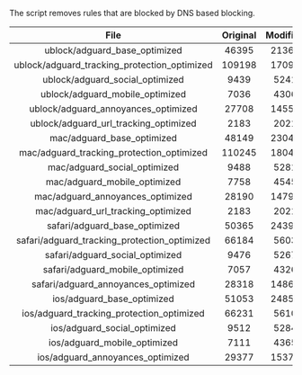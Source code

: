 The script removes rules that are blocked by DNS based blocking.


| File | Original | Modified |
|:----:|:-----:|:-----:|
| ublock/adguard_base_optimized | 46395 | 21365 |
| ublock/adguard_tracking_protection_optimized | 109198 | 17097 |
| ublock/adguard_social_optimized | 9439 | 5241 |
| ublock/adguard_mobile_optimized | 7036 | 4306 |
| ublock/adguard_annoyances_optimized | 27708 | 14550 |
| ublock/adguard_url_tracking_optimized | 2183 | 2021 |
| mac/adguard_base_optimized | 48149 | 23043 |
| mac/adguard_tracking_protection_optimized | 110245 | 18047 |
| mac/adguard_social_optimized | 9488 | 5281 |
| mac/adguard_mobile_optimized | 7758 | 4545 |
| mac/adguard_annoyances_optimized | 28190 | 14790 |
| mac/adguard_url_tracking_optimized | 2183 | 2021 |
| safari/adguard_base_optimized | 50365 | 24395 |
| safari/adguard_tracking_protection_optimized | 66184 | 5603 |
| safari/adguard_social_optimized | 9476 | 5267 |
| safari/adguard_mobile_optimized | 7057 | 4326 |
| safari/adguard_annoyances_optimized | 28318 | 14866 |
| ios/adguard_base_optimized | 51053 | 24855 |
| ios/adguard_tracking_protection_optimized | 66231 | 5610 |
| ios/adguard_social_optimized | 9512 | 5284 |
| ios/adguard_mobile_optimized | 7111 | 4365 |
| ios/adguard_annoyances_optimized | 29377 | 15377 |